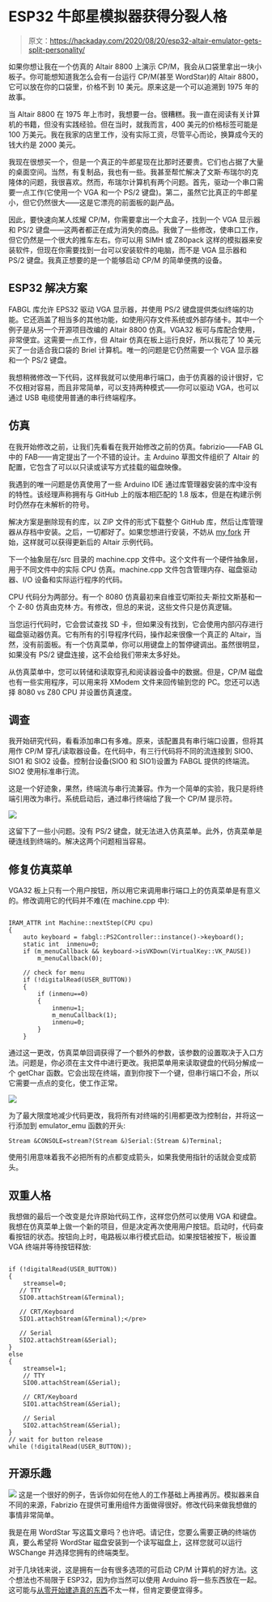 # ESP32 牛郎星模拟器获得分裂人格

> 原文：<https://hackaday.com/2020/08/20/esp32-altair-emulator-gets-split-personality/>

如果你想让我在一个仿真的 Altair 8800 上演示 CP/M，我会从口袋里拿出一块小板子。你可能想知道我怎么会有一台运行 CP/M(甚至 WordStar)的 Altair 8800，它可以放在你的口袋里，价格不到 10 美元。原来这是一个可以追溯到 1975 年的故事。

当 Altair 8800 在 1975 年上市时，我想要一台。很糟糕。我一直在阅读有关计算机的书籍，但没有实践经验。但在当时，就我而言，400 美元的价格标签可能是 100 万美元。我在我家的店里工作，没有实际工资，尽管平心而论，换算成今天的钱大约是 2000 美元。

我现在很想买一个，但是一个真正的牛郎星现在比那时还要贵。它们也占据了大量的桌面空间。当然，有复制品，我也有一些。我甚至帮忙解决了文斯·布瑞尔的克隆体的问题，我很喜欢。然而，布瑞尔计算机有两个问题。首先，驱动一个串口需要一点工作(它使用一个 VGA 和一个 PS/2 键盘)。第二，虽然它比真正的牛郎星小，但它仍然很大——这是它漂亮的前面板的副产品。

因此，要快速向某人炫耀 CP/M，你需要拿出一个大盒子，找到一个 VGA 显示器和 PS/2 键盘——这两者都正在成为消失的商品。我做了一些修改，使串口工作，但它仍然是一个很大的推车左右。你可以用 SIMH 或 Z80pack 这样的模拟器来安装软件，但现在你需要找到一台可以安装软件的电脑，而不是 VGA 显示器和 PS/2 键盘。我真正想要的是一个能够启动 CP/M 的简单便携的设备。

## ESP32 解决方案

FABGL 库允许 EPS32 驱动 VGA 显示器，并使用 PS/2 键盘提供类似终端的功能。它还涵盖了相当多的其他功能，如使用闪存文件系统或外部存储卡。其中一个例子是从另一个开源项目改编的 Altair 8800 仿真。VGA32 板可与库配合使用，非常便宜。这需要一点工作，但 Altair 仿真在板上运行良好，所以我花了 10 美元买了一台适合我口袋的 Briel 计算机。唯一的问题是它仍然需要一个 VGA 显示器和一个 PS/2 键盘。

我想稍微修改一下代码，这样我就可以使用串行端口，由于仿真器的设计很好，它不仅相对容易，而且非常简单，可以支持两种模式——你可以驱动 VGA，也可以通过 USB 电缆使用普通的串行终端程序。

## 仿真

在我开始修改之前，让我们先看看在我开始修改之前的仿真。fabrizio——FAB GL 中的 FAB——肯定提出了一个不错的设计。主 Arduino 草图文件组织了 Altair 的配置，它包含了可以以只读或读写方式挂载的磁盘映像。

我遇到的唯一问题是仿真使用了一些 Arduino IDE 通过库管理器安装的库中没有的特性。该经理声称拥有与 GitHub 上的版本相匹配的 1.8 版本，但是在构建示例时仍然存在未解析的符号。

解决方案是删除现有的库，以 ZIP 文件的形式下载整个 GitHub 库，然后让库管理器从存档中安装。之后，一切都好了。如果您想进行安装，不妨从 [my fork](https://github.com/wd5gnr/FabGL) 开始，这样就可以获得更新后的 Altair 示例代码。

下一个抽象层在/src 目录的 machine.cpp 文件中。这个文件有一个硬件抽象层，用于不同文件中的实际 CPU 仿真。machine.cpp 文件包含管理内存、磁盘驱动器、I/O 设备和实际运行程序的代码。

CPU 代码分为两部分。有一个 8080 仿真最初来自维亚切斯拉夫·斯拉文斯基和一个 Z-80 仿真由克林·方。有修改，但总的来说，这些文件只是仿真逻辑。

当您运行代码时，它会尝试查找 SD 卡，但如果没有找到，它会使用内部闪存进行磁盘驱动器仿真。它有所有的引导程序代码，操作起来很像一个真正的 Altair，当然，没有前面板。有一个仿真菜单，你可以用键盘上的暂停键调出。虽然很明显，如果没有 PS/2 键盘连接，这不会给我们带来太多好处。

从仿真菜单中，您可以转储和读取穿孔和阅读器设备中的数据。但是，CP/M 磁盘也有一些实用程序，可以用来将 XModem 文件来回传输到您的 PC。您还可以选择 8080 vs Z80 CPU 并设置仿真速度。

## 调查

我开始研究代码，看看添加串口有多难。原来，该配置具有串行端口设置，但将其用作 CP/M 穿孔/读取器设备。在代码中，有三行代码将不同的流连接到 SIO0、SIO1 和 SIO2 设备。控制台设备(SIO0 和 SIO1)设置为 FABGL 提供的终端流。SIO2 使用标准串行流。

这是一个好迹象，果然，终端流与串行流兼容。作为一个简单的实验，我只是将终端引用改为串行。系统启动后，通过串行终端给了我一个 CP/M 提示符。

[![](img/167ddb51c7e4316c3b3396c6ea0b755d.png)](https://hackaday.com/wp-content/uploads/2020/06/info.png)

这留下了一些小问题。没有 PS/2 键盘，就无法进入仿真菜单。此外，仿真菜单是硬连线到终端的。解决这两个问题相当容易。

## 修复仿真菜单

VGA32 板上只有一个用户按钮，所以用它来调用串行端口上的仿真菜单是有意义的。修改调用它的代码并不难(在 machine.cpp 中):

```

IRAM_ATTR int Machine::nextStep(CPU cpu)
{
    auto keyboard = fabgl::PS2Controller::instance()->keyboard();
    static int  inmenu=0;
    if (m_menuCallback && keyboard->isVKDown(VirtualKey::VK_PAUSE))
        m_menuCallback(0);

    // check for menu
    if (!digitalRead(USER_BUTTON))
    {
        if (inmenu==0)
        {
            inmenu=1;
            m_menuCallback(1);
            inmenu=0;
        }
    }

```

通过这一更改，仿真菜单回调获得了一个额外的参数，该参数的设置取决于入口方法。问题是，你必须在主文件中进行更改。我把菜单用来读取键盘的代码分解成一个 getChar 函数。它会出现在终端，直到你按下一个键，但串行端口不会，所以它需要一点点的变化，使工作正常。

[![](img/565fd80f4efc8fe15172dad05f2e0215.png)](https://hackaday.com/wp-content/uploads/2020/06/emu.png)

为了最大限度地减少代码更改，我将所有对终端的引用都更改为控制台，并将这一行添加到 emulator_emu 函数的开头:

`Stream &CONSOLE=stream?(Stream &)Serial:(Stream &)Terminal;`

使用引用意味着我不必把所有的点都变成箭头，如果我使用指针的话就会变成箭头。

## 双重人格

我想做的最后一个改变是允许原始代码工作，这样您仍然可以使用 VGA 和键盘。我想在仿真菜单上做一个新的项目，但是决定再次使用用户按钮。启动时，代码查看按钮的状态。按钮向上时，电路板以串行模式启动。如果按钮被按下，板设置 VGA 终端并等待按钮释放:

```

if (!digitalRead(USER_BUTTON))
{
    streamsel=0;
   // TTY
   SIO0.attachStream(&Terminal);

   // CRT/Keyboard
   SIO1.attachStream(&Terminal);</pre>

   // Serial
   SIO2.attachStream(&Serial);
}
else
{
    streamsel=1;
    // TTY
    SIO0.attachStream(&Serial);

    // CRT/Keyboard
    SIO1.attachStream(&Serial);

    // Serial
    SIO2.attachStream(&Serial);
}
// wait for button release
while (!digitalRead(USER_BUTTON));

```

## 开源乐趣

[![](img/1195ba19b7b97c351d4f3ab6d3b9b4ee.png)](https://hackaday.com/wp-content/uploads/2020/06/wordstar.png) 这是一个很好的例子，告诉你如何在他人的工作基础上再接再厉。模拟器来自不同的来源，Fabrizio 在提供可重用组件方面做得很好。修改代码来做我想做的事情非常简单。

我是在用 WordStar 写这篇文章吗？也许吧。请记住，您要么需要正确的终端仿真，要么希望将 WordStar 磁盘安装到一个读写磁盘上，这样您就可以运行 WSChange 并选择您拥有的终端类型。

对于几块钱来说，这是拥有一台有很多选项的可启动 CP/M 计算机的好方法。这个想法也不局限于 ESP32，因为你当然可以使用 Arduino 将一些东西放在一起。这可能与[从零开始建造真的东西](https://hackaday.com/2020/01/02/prolific-videos-show-altair-8800-recreation/)不太一样，但肯定要便宜得多。